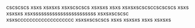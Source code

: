 cscscscs
xsxs
xsxsxs
xsxscscscs
xsxsxs
xsxs
xsxsxscscsccscscscs
xsxs
xsxsxs
xsxsssssssssssssssssssssss
xsxsxscscsc
xsxsccccccccccccccccccc
xsxsxscscscs
xsxs
xsxsxs
xsxs
xsxsxs
